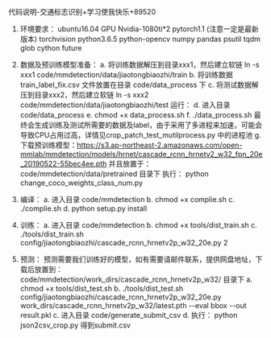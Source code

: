 代码说明-交通标志识别+学习使我快乐+89520


1. 环境要求：
    ubuntu16.04
    GPU Nvidia-1080ti*2
    pytorch1.1 (注意一定是最新版本)
    torchvision
    python3.6.5
    python-opencv
    numpy
    pandas
    psutil
    tqdm
    glob
    cython
    future

2. 数据及预训练模型准备：
    a. 将训练数据解压到目录xxx1，然后建立软链 ln -s xxx1 code/mmdetection/data/jiaotongbiaozhi/train
    b. 将训练数据train_label_fix.csv 文件放置在目录 code/data_process 下
    c. 将测试数据解压到目录xxx2，然后建立软链 ln -s xxx2 code/mmdetection/data/jiaotongbiaozhi/test
    运行：
    d. 进入目录 code/data_process
    e. chmod +x data_process.sh
    f. ./data_process.sh
    最终会生成训练及测试所需要的数据及label，由于采用了多进程来加速，可能会导致CPU占用过高，详情见crop_patch_test_mutilprocess.py 中的进程池
    g. 下载预训练模型：https://s3.ap-northeast-2.amazonaws.com/open-mmlab/mmdetection/models/hrnet/cascade_rcnn_hrnetv2_w32_fpn_20e_20190522-55bec4ee.pth
        并且放置于：code/mmdetection/data/pretrained 目录下
       执行：
       python change_coco_weights_class_num.py
      
3. 编译：
    a. 进入目录 code/mmdetection
    b. chmod +x complie.sh
    c. ./complie.sh
    d. python setup.py install
    
4. 训练：
    a. 进入目录 code/mmdetection
    b. chmod +x tools/dist_train.sh
    c. ./tools/dist_train.sh config/jiaotongbiaozhi/cascade_rcnn_hrnetv2p_w32_20e.py 2

5. 预测：
    预测需要我们训练好的模型，如有需要请邮件联系，提供网盘地址，下载后放置到：
    code/mmdetection/work_dirs/cascade_rcnn_hrnetv2p_w32/ 目录下
    a. chmod +x tools/dist_test.sh
    b. ./tools/dist_test.sh config/jiaotongbiaozhi/cascade_rcnn_hrnetv2p_w32_20e.py work_dirs/cascade_rcnn_hrnetv2p_w32/latest.pth --eval bbox --out result.pkl
    c. 进入目录 code/generate_submit_csv
    d. 执行：
        python json2csv_crop.py
        得到submit.csv
    


